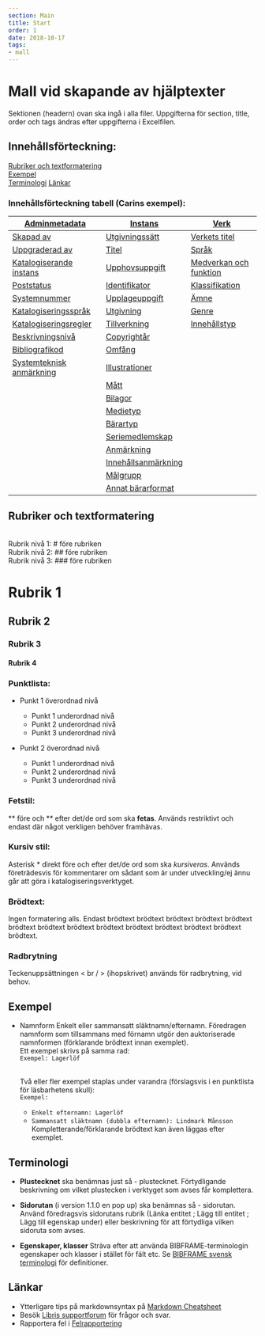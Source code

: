 ```yaml
---
section: Main
title: Start
order: 1
date: 2018-10-17
tags:
- mall
---
```


# Mall vid skapande av hjälptexter
Sektionen (headern) ovan ska ingå i alla filer. Uppgifterna för section, title, order och tags ändras efter uppgifterna i Excelfilen.

## Innehållsförteckning:

[Rubriker och textformatering](#rubriker-och-textformatering)  
[Exempel](#exempel)  
[Terminologi](#terminologi) 
[Länkar](#länkar)   


### Innehållsförteckning tabell (Carins exempel):

| [Adminmetadata](#adminmetadata) | [Instans](#instans) | [Verk](#verk) | 
| ------ | ----------- |  ----------- |
| [Skapad av](#skapad-av) | [Utgivningssätt](#utgivningssätt) | [Verkets titel](#verkets-titel) |
| [Uppgraderad av](#uppgraderad-av) | [Titel](#titel) | [Språk](#språk) |
| [Katalogiserande instans](#katalogiserande-instans) | [Upphovsuppgift](#upphovsuppgift) | [Medverkan och funktion](#medverkan-och-funktion) |
| [Poststatus](#poststatus) | [Identifikator](#identifikator) | [Klassifikation](#klassifikation) |
| [Systemnummer](#systemnummer) | [Upplageuppgift](#upplageuppgift) | [Ämne](#amne) |
| [Katalogiseringsspråk](#katalogiseringsspråk) | [Utgivning](#utgivning) | [Genre](#genre) |
| [Katalogiseringsregler](#katalogiseringsregler) | [Tillverkning](#tillverkning) | [Innehållstyp](#innehållstyp) |
| [Beskrivningsnivå](#beskrivningsnivå) | [Copyrightår](#copyrightår) | |
| [Bibliografikod](#bibliografikod) | [Omfång](#omfång) | |
| [Systemteknisk anmärkning](#systemteknisk-anmärkning) | [Illustrationer](#illustrationer) | |
| | [Mått](#mått) | |
| | [Bilagor](#bilagor) | |
| | [Medietyp](#medietyp) | |
| | [Bärartyp](#bärartyp) | |
|  | [Seriemedlemskap](#seriemedlemskap) | |
| | [Anmärkning](#anmärkning) | |
|  | [Innehållsanmärkning](#innehållsanmärkning) | |
| | [Målgrupp](#målgrupp) | |
| | [Annat bärarformat](#annat-bärarformat) | | 

## Rubriker och textformatering

<br/>Rubrik nivå 1: # före rubriken
<br/>Rubrik nivå 2: ## före rubriken
<br/>Rubrik nivå 3: ### före rubriken

# Rubrik 1
## Rubrik 2
### Rubrik 3
#### Rubrik 4


### Punktlista:
* Punkt 1 överordnad nivå
  * Punkt 1 underordnad nivå
  * Punkt 2 underordnad nivå
  * Punkt 3 underordnad nivå
  
* Punkt 2 överordnad nivå
  * Punkt 1 underordnad nivå
  * Punkt 2 underordnad nivå
  * Punkt 3 underordnad nivå

### Fetstil: 
** före och ** efter det/de ord som ska **fetas**. Används restriktivt och endast där något verkligen behöver framhävas.

### Kursiv stil: 
Asterisk * direkt före och efter det/de ord som ska *kursiveras*. Används företrädesvis för kommentarer om sådant som är under utveckling/ej ännu går att göra i katalogiseringsverktyget.

### Brödtext: 
Ingen formatering alls. Endast brödtext brödtext brödtext brödtext brödtext brödtext brödtext brödtext brödtext brödtext brödtext brödtext brödtext brödtext.

### Radbrytning
Teckenuppsättningen < br / > (ihopskrivet) används för radbrytning, vid behov.


## Exempel

* Namnform
  Enkelt eller sammansatt släktnamn/efternamn. Föredragen namnform som tillsammans med förnamn utgör den auktoriserade namnformen (förklarande brödtext innan exemplet).
  <br/>Ett exempel skrivs på samma rad:
  <br/>```Exempel: Lagerlöf```
  
  <br/>Två eller fler exempel staplas under varandra (förslagsvis i en punktlista för läsbarhetens skull):
  <br/>```Exempel:```
  * ```Enkelt efternamn: Lagerlöf```
  * ```Sammansatt släktnamn (dubbla efternamn): Lindmark Månsson```
  <br/>Kompletterande/förklarande brödtext kan även läggas efter exemplet.
  
## Terminologi

* **Plustecknet** ska benämnas just så - plustecknet. Förtydligande beskrivning om vilket plustecken i verktyget som avses får komplettera.

* **Sidorutan** (i version 1.1.0 en pop up) ska benämnas så - sidorutan. Använd föredragsvis sidorutans rubrik (Länka entitet ; Lägg till entitet ; Lägg till egenskap under) eller beskrivning för att förtydliga vilken sidoruta som avses.

* **Egenskaper, klasser** Sträva efter att använda BIBFRAME-terminologin egenskaper och klasser i stället för fält etc. Se [BIBFRAME svensk terminologi](https://libris.kb.se/katalogisering/help/terminology-bibframe-swedish) för definitioner.

## Länkar

* Ytterligare tips på markdownsyntax på [Markdown Cheatsheet](https://github.com/adam-p/markdown-here/wiki/Markdown-Cheatsheet)
* Besök [Libris supportforum](https://kundo.se/org/librisxl/) för frågor och svar. 
* Rapportera fel i [Felrapportering](https://goo.gl/forms/3mL7jTlEpbU3BQM13) 


